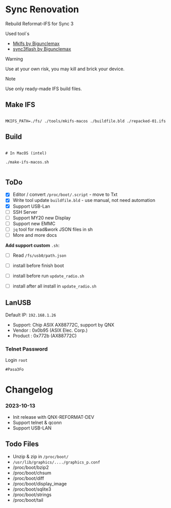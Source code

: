 # Sync Renovation 

Rebuild Reformat-IFS for Sync 3 

Used tool`s 

* [MkIfs by Bigunclemax](https://github.com/bigunclemax/mkxfs)
* [sync3flash by Bigunclemax](https://github.com/bigunclemax/sync3flash)



> [!WARNING]
> Use at your own risk, you may kill and brick your device.


> [!NOTE]
> Use only ready-made IFS build files.


  
Make IFS
-----

```shell

MKIFS_PATH=./fs/ ./tools/mkifs-macos ./buildfile.bld ./repacked-01.ifs

```


Build 
------


```shell

# In MacOS (intel)

./make-ifs-macos.sh 


```



ToDo
-----

- [X] Editor / convert `/proc/boot/.script` - move to Txt  
- [X] Write tool update `buildfile.bld` - use manual, not need automation 
- [X] Support USB-Lan
- [ ] SSH Server 
- [ ] Support MY20 new Display 
- [ ] Support new EMMC
- [ ] `jq` tool for read&work JSON files in sh
- [ ] More and more docs

**Add support custom** `.sh`:
- [ ] Read `/fs/usb0/path.json` 
- [ ] install before finish boot
- [ ] install before run `update_radio.sh`
- [ ] install after all install in `update_radio.sh`


## LanUSB

Default IP: `192.168.1.26`

* Support: Chip ASIX AX88772C, support by  QNX
* Vendor : 0x0b95 (ASIX Elec. Corp.)
* Product : 0x772b (AX88772C)

### Telnet Password

Login `root`  
```
#Pasa3Fo
```


# Changelog


### 2023-10-13 

* Init release with QNX-REFORMAT-DEV
* Support telnet & qconn
* Support USB-LAN 


## Todo Files


* Unzip & zip in `/proc/boot/`
* `/usr/lib/graphics/..../graphics_p.conf`
* /proc/boot/bzip2
* /proc/boot/chsum
* /proc/boot/diff
* /proc/boot/display_image
* /proc/boot/sqlite3
* /proc/boot/strings
* /proc/boot/tail